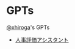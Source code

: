 # GPTs

[@xhiroga](https://twitter.com/xhiroga)'s GPTs

- [人事評価アシスタント](https://chat.openai.com/g/g-XsyBzaTUd)
